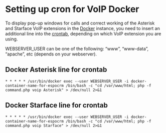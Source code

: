 # Setting up cron for VoIP Docker

To display pop-up windows for calls and correct working of the Asterisk and Starface VoIP extensions in the [Docker](https://docs.espocrm.com/administration/installation-by-script) instance, you need to insert an additional line into the [crontab](https://docs.espocrm.com/administration/server-configuration/#setting-up-crontab), depending on which VoIP extension you are using.

WEBSERVER_USER can be one of the following: “www”, “www-data”, “apache”, etc (depends on your webserver).

## Docker Asterisk line for crontab

```
* * * * * /usr/bin/docker exec --user WEBSERVER_USER -i docker-container-name-for-espocrm /bin/bash -c "cd /var/www/html; php -f command.php voip Asterisk" > /dev/null 2>&1
```

## Docker Starface line for crontab

```
* * * * * /usr/bin/docker exec --user WEBSERVER_USER -i docker-container-name-for-espocrm /bin/bash -c "cd /var/www/html; php -f command.php voip Starface" > /dev/null 2>&1
```
